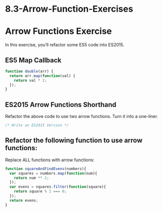 # 8.3-Arrow-Function-Exercises
# ****Arrow Functions Exercise****

In this exercise, you’ll refactor some ES5 code into ES2015.

## **ES5 Map Callback**

```jsx
function double(arr) {
  return arr.map(function(val) {
    return val * 2;
  });
}
```

## **ES2015 Arrow Functions Shorthand**

Refactor the above code to use two arrow functions. Turn it into a one-liner.

```jsx
/* Write an ES2015 Version */
```

## **Refactor the following function to use arrow functions:**

Replace ALL functions with arrow functions:

```jsx
function squareAndFindEvens(numbers){
  var squares = numbers.map(function(num){
    return num ** 2;
  });
  var evens = squares.filter(function(square){
    return square % 2 === 0;
  });
  return evens;
}
```
